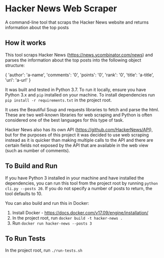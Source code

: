 # Hacker News Web Scraper
A command-line tool that scraps the Hacker News website and returns information about the top posts

## How it works

This tool scraps Hacker News (https://news.ycombinator.com/news) and parses the information about the top posts 
into the following object structure:

 {  'author': 'a-name',
    'comments': '0',
    'points': '0',
    'rank': '0',
    'title': 'a-title',
    'uri': 'a-url'
  }

It was built and tested in Python 3.7. To run it locally, ensure you have Python 3.x and `pip` installed on your machine.
To install dependencies run `pip install -r requirements.txt` in the project root. 

It uses the Beautiful Soup and requests libraries to fetch and parse the html. These are two well-known libraries
for web scraping and Python is often considered one of the best languages for this type of task.

Hacker News also has its own API (https://github.com/HackerNews/API), but for the purposes of this project it was decided 
to use web scraping instead as it is quicker than making multiple calls to the API and there are certain fields not
exposed by the API that are available in the web view (such as number of comments).

## To Build and Run

If you have Python 3 installed in your machine and have installed the dependencies, you can run this tool from the project
root by running `python cli.py --posts 20`. If you do not specify a number of posts to return, the tool defaults to 10.

You can also build and run this in Docker:

1. Install Docker - https://docs.docker.com/v17.09/engine/installation/
2. In the project root, run `docker build -t hacker-news .`
3. Run `docker run hacker-news --posts 3`

## To Run Tests

In the project root, run `./run-tests.sh`